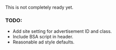 This is not completely ready yet.

### TODO:

* Add site setting for advertisement ID and class.
* Include BSA script in header.
* Reasonable ad style defaults.
